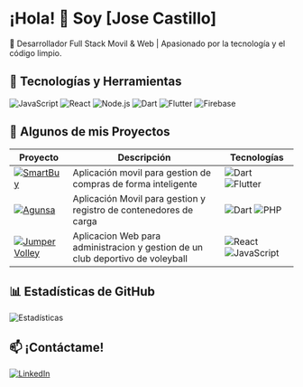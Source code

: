 # ¡Hola! 👋 Soy [Jose Castillo]

🚀 Desarrollador Full Stack Movil & Web | Apasionado por la tecnología y el código limpio.

## 🔧 Tecnologías y Herramientas
![JavaScript](https://img.shields.io/badge/-JavaScript-F7DF1E?style=flat&logo=javascript&logoColor=black)
![React](https://img.shields.io/badge/-React-61DAFB?style=flat&logo=react&logoColor=black)
![Node.js](https://img.shields.io/badge/-Node.js-339933?style=flat&logo=node.js&logoColor=white)
![Dart](https://img.shields.io/badge/-dart-3393ff?style=flat&logo=node.js&logoColor=white)
![Flutter](https://img.shields.io/badge/-flutter-3393ff?style=flat&logo=node.js&logoColor=white)
![Firebase](https://img.shields.io/badge/-firebase-ffc433?style=flat&logo=node.js&logoColor=white)

## 🚀 Algunos de mis Proyectos

| Proyecto | Descripción | Tecnologías |
|----------|-------------|-------------|
| [![SmartBuy](https://github-readme-stats.vercel.app/api/pin/?username=JoseDev9706&repo=smartbuy2)](https://github.com/JoseDev9706/smartbuy2) | Aplicación movil para gestion de compras de forma inteligente | ![Dart](https://img.shields.io/badge/-Dart-blue) ![Flutter](https://img.shields.io/badge/-Flutter-blue) |
| [![Agunsa](https://github-readme-stats.vercel.app/api/pin/?username=JoseDev9706&repo=agunsa)](https://github.com/JoseDev9706/agunsa) | Aplicación Movil para gestion y registro de contenedores de carga | ![Dart](https://img.shields.io/badge/-Dart-blue) ![PHP](https://img.shields.io/badge/-PHP-blue)  |
| [![Jumper Volley](https://github-readme-stats.vercel.app/api/pin/?username=JoseDev9706&repo=volleyball-club-manager)](https://github.com/JoseDev9706/volleyball-club-manager) | Aplicacion Web para administracion y gestion de un club deportivo de voleyball| ![React](https://img.shields.io/badge/-React-blue) ![JavaScript](https://img.shields.io/badge/-JavaScript-yellow)

## 📊 Estadísticas de GitHub
![Estadísticas](https://github-readme-stats.vercel.app/api?username=JoseDev9706&show_icons=true&theme=radical)

## 📫 ¡Contáctame!
[![LinkedIn](https://img.shields.io/badge/-LinkedIn-0077B5?style=flat&logo=linkedin&logoColor=white)](https://www.linkedin.com/in/josse-castillo-dev)

